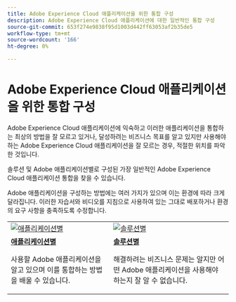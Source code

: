 ```yaml
---
title: Adobe Experience Cloud 애플리케이션을 위한 통합 구성
description: Adobe Experience Cloud 애플리케이션에 대한 일반적인 통합 구성
source-git-commit: 653f274e9838f95d1003d442ff63053af2b35de5
workflow-type: tm+mt
source-wordcount: '166'
ht-degree: 0%

---
```



# Adobe Experience Cloud 애플리케이션을 위한 통합 구성

Adobe Experience Cloud 애플리케이션에 익숙하고 이러한 애플리케이션을 통합하는 최상의 방법을 잘 모르고 있거나, 달성하려는 비즈니스 목표를 알고 있지만 사용해야 하는 Adobe Experience Cloud 애플리케이션을 잘 모르는 경우, 적절한 위치를 파악한 것입니다.

솔루션 및 Adobe 애플리케이션별로 구성된 가장 일반적인 Adobe Experience Cloud 애플리케이션 통합을 찾을 수 있습니다.

Adobe 애플리케이션을 구성하는 방법에는 여러 가지가 있으며 이는 환경에 따라 크게 달라집니다.  이러한 자습서와 비디오를 지침으로 사용하여 있는 그대로 배포하거나 환경의 요구 사항을 충족하도록 수정합니다.

<table>
<tr>
   <td>
      <a  href="./integrations-between-applications/overview.md"><img alt="애플리케이션별" src="https://cdn.experienceleague.adobe.com/thumb/by-product.png"/></a>
   </td>
   <td>
      <a  href="./solution-categories/overview.md"><img alt="솔루션별" src="https://cdn.experienceleague.adobe.com/thumb/by-solution.png"/></a>
   </td>  
</tr>
<tr>
   <td>
      <div><strong><a href="./integrations-between-applications/overview.md">애플리케이션별</a></strong></div>
      <p>
        사용할 Adobe 애플리케이션을 알고 있으며 이를 통합하는 방법을 배울 수 있습니다.
      </p>
   </td>
   <td>
      <div><strong><a href="./solution-categories/overview.md">솔루션별</a></strong></div>
      <p>
        해결하려는 비즈니스 문제는 알지만 어떤 Adobe 애플리케이션을 사용해야 하는지 잘 알 수 없습니다.
      </p>
   </td>  
</tr>   
</table>
